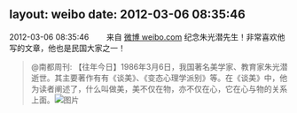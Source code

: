 layout: weibo
date: 2012-03-06 08:35:46
---
2012-03-06 08:35:46  &nbsp;&nbsp;&nbsp;&nbsp;&nbsp;&nbsp; 来自 <a href="http://weibo.com/" rel="nofollow">微博 weibo.com</a>
纪念朱光潜先生！非常喜欢他写的文章，他也是民国大家之一！
>  @南都周刊: 【往年今日】1986年3月6日，我国著名美学家、教育家朱光潜逝世。其主要著作有有《谈美》、《变态心理学派别》等。在《谈美》中，他为读者阐述了，什么叫做美，美不仅在物，亦不仅在心，它在心与物的关系上面。 ​​​
>  ![图片](https://ww4.sinaimg.cn/large/61d7cd94jw1dqpq6i1hpxj.jpg)
